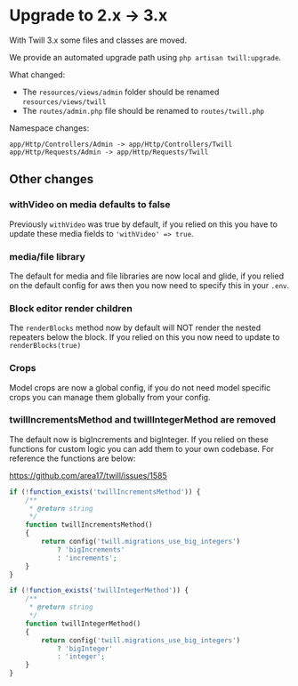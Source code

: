 # Upgrade to 2.x -> 3.x

With Twill 3.x some files and classes are moved.

We provide an automated upgrade path using `php artisan twill:upgrade`.

What changed:

- The `resources/views/admin` folder should be renamed `resources/views/twill`
- The `routes/admin.php` file should be renamed to `routes/twill.php`

Namespace changes:
```
app/Http/Controllers/Admin -> app/Http/Controllers/Twill
app/Http/Requests/Admin -> app/Http/Requests/Twill
```

## Other changes

### withVideo on media defaults to false

Previously `withVideo` was true by default, if you relied on this you have to update these media fields to
`'withVideo' => true`.

### media/file library

The default for media and file libraries are now local and glide, if you relied on the default config for aws
then you now need to specify this in your `.env`.

### Block editor render children

The `renderBlocks` method now by default will NOT render the nested repeaters below the block. If you relied on this
you now need to update to `renderBlocks(true)`

### Crops

Model crops are now a global config, if you do not need model specific crops you can manage them globally from your
config.


### twillIncrementsMethod and twillIntegerMethod are removed

The default now is bigIncrements and bigInteger. If you relied on these functions for custom
logic you can add them to your own codebase. For reference the functions are below:

https://github.com/area17/twill/issues/1585

```php
if (!function_exists('twillIncrementsMethod')) {
    /**
     * @return string
     */
    function twillIncrementsMethod()
    {
        return config('twill.migrations_use_big_integers')
            ? 'bigIncrements'
            : 'increments';
    }
}

if (!function_exists('twillIntegerMethod')) {
    /**
     * @return string
     */
    function twillIntegerMethod()
    {
        return config('twill.migrations_use_big_integers')
            ? 'bigInteger'
            : 'integer';
    }
}
```
